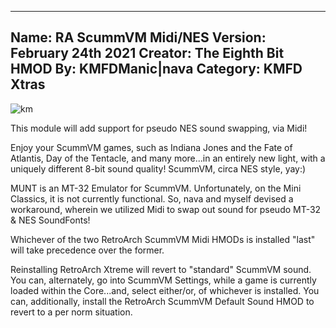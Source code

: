 -----------------------
Name: RA ScummVM Midi/NES
Version: February 24th 2021
Creator: The Eighth Bit
HMOD By: KMFDManic|nava
Category: KMFD Xtras
-----------------------
![km](https://i.imgur.com/oGcTGe0.png)

This module will add support for pseudo NES sound swapping, via Midi!

Enjoy your ScummVM games, such as Indiana Jones and the Fate of Atlantis, Day of the Tentacle,
and many more...in an entirely new light, with a uniquely different 8-bit sound quality!  ScummVM, circa NES style, yay:)

MUNT is an MT-32 Emulator for ScummVM.  Unfortunately, on the Mini Classics, it is not currently functional.  So,
nava and myself devised a workaround, wherein we utilized Midi to swap out sound for pseudo MT-32 & NES SoundFonts!

Whichever of the two RetroArch ScummVM Midi HMODs is installed "last" will take precedence over the former.  

Reinstalling RetroArch Xtreme will revert to "standard" ScummVM sound.  You can, alternately, go into ScummVM 
Settings, while a game is currently loaded within the Core...and, select either/or, of whichever is installed.
You can, additionally, install the RetroArch ScummVM Default Sound HMOD to revert to a per norm situation.